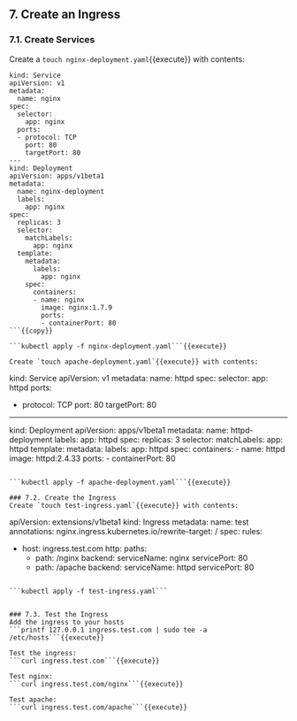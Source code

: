 ## 7. Create an Ingress

### 7.1. Create Services
Create a `touch nginx-deployment.yaml`{{execute}} with contents:
```
kind: Service
apiVersion: v1
metadata:
  name: nginx
spec:
  selector:
    app: nginx
  ports:
  - protocol: TCP
    port: 80
    targetPort: 80
---
kind: Deployment
apiVersion: apps/v1beta1
metadata:
  name: nginx-deployment
  labels:
    app: nginx
spec:
  replicas: 3
  selector:
    matchLabels:
      app: nginx
  template:
    metadata:
      labels:
        app: nginx
    spec:
      containers:
      - name: nginx
        image: nginx:1.7.9
        ports:
        - containerPort: 80
```{{copy}}

```kubectl apply -f nginx-deployment.yaml```{{execute}}

Create `touch apache-deployment.yaml`{{execute}} with contents:
```
kind: Service
apiVersion: v1
metadata:
  name: httpd
spec:
  selector:
    app: httpd
  ports:
  - protocol: TCP
    port: 80
    targetPort: 80
---
kind: Deployment
apiVersion: apps/v1beta1
metadata:
  name: httpd-deployment
  labels:
    app: httpd
spec:
  replicas: 3
  selector:
    matchLabels:
      app: httpd
  template:
    metadata:
      labels:
        app: httpd
    spec:
      containers:
      - name: httpd
        image: httpd:2.4.33
        ports:
        - containerPort: 80
```{{copy}}

```kubectl apply -f apache-deployment.yaml```{{execute}}

### 7.2. Create the Ingress
Create `touch test-ingress.yaml`{{execute}} with contents:
```
apiVersion: extensions/v1beta1
kind: Ingress
metadata:
  name: test
  annotations:
    nginx.ingress.kubernetes.io/rewrite-target: /
spec:
  rules:
  - host: ingress.test.com
    http:
      paths:
      - path: /nginx
        backend:
          serviceName: nginx
          servicePort: 80
      - path: /apache
        backend:
          serviceName: httpd
          servicePort: 80
```{{copy}}

```kubectl apply -f test-ingress.yaml```


### 7.3. Test the Ingress
Add the ingress to your hosts
```printf 127.0.0.1 ingress.test.com | sudo tee -a /etc/hosts```{{execute}}

Test the ingress:
```curl ingress.test.com```{{execute}}

Test nginx:
```curl ingress.test.com/nginx```{{execute}}

Test apache:
```curl ingress.test.com/apache```{{execute}}